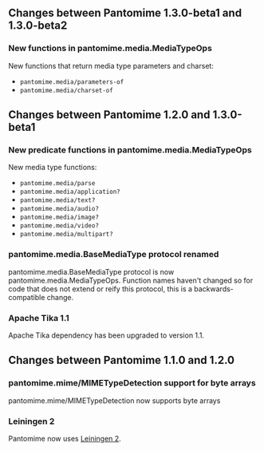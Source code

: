 ## Changes between Pantomime 1.3.0-beta1 and 1.3.0-beta2

### New functions in pantomime.media.MediaTypeOps

New functions that return media type parameters and charset:

* `pantomime.media/parameters-of`
* `pantomime.media/charset-of`


## Changes between Pantomime 1.2.0 and 1.3.0-beta1

### New predicate functions in pantomime.media.MediaTypeOps

New media type functions:

* `pantomime.media/parse`
* `pantomime.media/application?`
* `pantomime.media/text?`
* `pantomime.media/audio?`
* `pantomime.media/image?`
* `pantomime.media/video?`
* `pantomime.media/multipart?`


### pantomime.media.BaseMediaType protocol renamed

pantomime.media.BaseMediaType protocol is now pantomime.media.MediaTypeOps. Function names haven't changed
so for code that does not extend or reify this protocol, this is a backwards-compatible change.


### Apache Tika 1.1

Apache Tika dependency has been upgraded to version 1.1.



## Changes between Pantomime 1.1.0 and 1.2.0

### pantomime.mime/MIMETypeDetection support for byte arrays

pantomime.mime/MIMETypeDetection now supports byte arrays


### Leiningen 2

Pantomime now uses [Leiningen 2](https://github.com/technomancy/leiningen/wiki/Upgrading).
